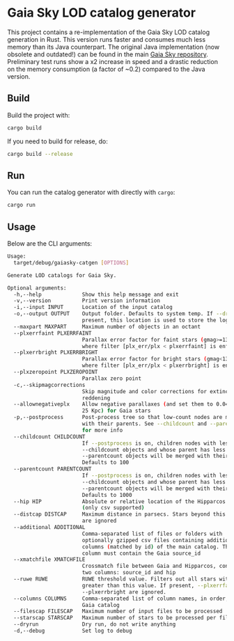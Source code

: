 Gaia Sky LOD catalog generator
==============================

This project contains a re-implementation of the Gaia Sky LOD catalog generation in Rust. This version runs faster and consumes much less memory than its Java counterpart. The original Java implementation (now obsolete and outdated!) can be found in the main [Gaia Sky repository](https://gitlab.com/langurmonkey/gaiasky/-/tree/master/core/src/gaiasky/data/octreegen). Preliminary test runs show a x2 increase in speed and a drastic reduction on the memory consumption (a factor of ~0.2) compared to the Java version.

Build
-----

Build the project with:

```bash
cargo build
```

If you need to build for release, do:

```bash
cargo build --release
```

Run 
---

You can run the catalog generator with directly with `cargo`:

```bash
cargo run
```

Usage
-----

Below are the CLI arguments:

```bash
Usage:
  target/debug/gaiasky-catgen [OPTIONS]

Generate LOD catalogs for Gaia Sky.

Optional arguments:
  -h,--help             Show this help message and exit
  -v,--version          Print version information
  -i,--input INPUT      Location of the input catalog
  -o,--output OUTPUT    Output folder. Defaults to system temp. If --dryrun is
                        present, this location is used to store the log
  --maxpart MAXPART     Maximum number of objects in an octant
  --plxerrfaint PLXERRFAINT
                        Parallax error factor for faint stars (gmag>=13.1),
                        where filter [plx_err/plx < plxerrfaint] is enforced
  --plxerrbright PLXERRBRIGHT
                        Parallax error factor for bright stars (gmag<13.1),
                        where filter [plx_err/plx < plxerrbright] is enforced
  --plxzeropoint PLXZEROPOINT
                        Parallax zero point
  -c,--skipmagcorrections
                        Skip magnitude and color corrections for extinction and
                        reddening
  --allownegativeplx    Allow negative parallaxes (and set them to 0.04 mas, or
                        25 Kpc) for Gaia stars
  -p,--postprocess      Post-process tree so that low-count nodes are merged
                        with their parents. See --childcount and --parentcount
                        for more info
  --childcount CHILDCOUNT
                        If --postprocess is on, children nodes with less than
                        --childcount objects and whose parent has less than
                        --parentcount objects will be merged with their parent.
                        Defaults to 100
  --parentcount PARENTCOUNT
                        If --postprocess is on, children nodes with less than
                        --childcount objects and whose parent has less than
                        --parentcount objects will be merged with their parent.
                        Defaults to 1000
  --hip HIP             Absolute or relative location of the Hipparcos catalog
                        (only csv supported)
  --distcap DISTCAP     Maximum distance in parsecs. Stars beyond this limit
                        are ignored
  --additional ADDITIONAL
                        Comma-separated list of files or folders with
                        optionally gzipped csv files containing additional
                        columns (matched by id) of the main catalog. The first
                        column must contain the Gaia source_id
  --xmatchfile XMATCHFILE
                        Crossmatch file between Gaia and Hipparcos, containing
                        two columns: source_id and hip
  --ruwe RUWE           RUWE threshold value. Filters out all stars with RUWE
                        greater than this value. If present, --plxerrfaint and
                        --plxerrbright are ignored.
  --columns COLUMNS     Comma-separated list of column names, in order, of the
                        Gaia catalog
  --filescap FILESCAP   Maximum number of input files to be processed
  --starscap STARSCAP   Maximum number of stars to be processed per file
  --dryrun              Dry run, do not write anything
  -d,--debug            Set log to debug
```

